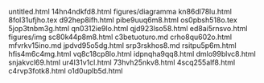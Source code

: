 untitled.html
14hn4ndkfd8.html
figures/diagramma
kn86dl78lu.html
8fol31ufjho.tex
d92hep8ifh.html
pibe9uuq6m8.html
os0pbsh518o.tex
5jop3tnbm3g.html
qn0312ie9lo.html
qjd923lso58.html
ed8ai5rnsvo.html
figures/img
sc80k44p8m8.html
c3betuoturo.md
crho8qu602o.html
mfvrkv15ino.md
jpdvd95o5dg.html
srp3rskhos8.md
rsitpu5p6m.html
hfis4m6c4mg.html
vq8c18cp8lo.html
idpnqha9qq8.html
dmlo99blvc8.html
snjakvcl69.html
ur4l31v1cl.html
73hvh25nkv8.html
4scq255alf8.html
c4rvp3fotk8.html
o1d0uplb5d.html